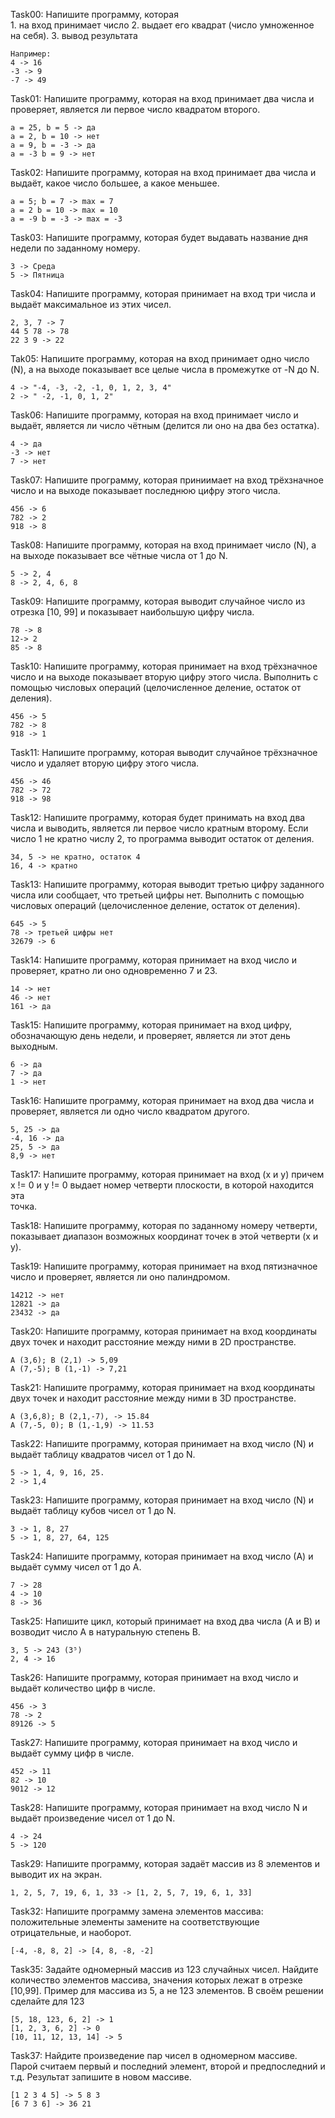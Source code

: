 Task00:
    Напишите программу, которая  
    1. на вход принимает число 
    2. выдает его квадрат (число умноженное на себя). 
    3. вывод результата 
 
    Например: 
    4 -> 16 
    -3 -> 9 
    -7 -> 49

Task01: 
    Напишите программу, которая на вход принимает два числа и проверяет, является ли первое число квадратом второго. 

    a = 25, b = 5 -> да 
    a = 2, b = 10 -> нет 
    a = 9, b = -3 -> да 
    a = -3 b = 9 -> нет

Task02: 
    Напишите программу, которая на вход принимает два числа и выдаёт, какое число большее, а какое меньшее.

    a = 5; b = 7 -> max = 7
    a = 2 b = 10 -> max = 10
    a = -9 b = -3 -> max = -3

Task03:
    Напишите программу, которая будет выдавать название дня недели по заданному номеру. 

    3 -> Среда 
    5 -> Пятница

Task04: 
    Напишите программу, которая принимает на вход три числа и выдаёт максимальное из этих чисел.

    2, 3, 7 -> 7
    44 5 78 -> 78
    22 3 9 -> 22

Tak05:
    Напишите программу, которая на вход принимает одно число (N), а на выходе показывает все целые числа в промежутке от -N до N. 

    4 -> "-4, -3, -2, -1, 0, 1, 2, 3, 4" 
    2 -> " -2, -1, 0, 1, 2"

Task06: 
    Напишите программу, которая на вход принимает число и выдаёт, является ли число чётным (делится ли оно на два без остатка).

    4 -> да
    -3 -> нет
    7 -> нет

Task07:
    Напишите программу, которая приниимает на вход трёхзначное число и на выходе показывает последнюю цифру этого числа.

    456 -> 6
    782 -> 2
    918 -> 8

Task08: 
    Напишите программу, которая на вход принимает число (N), а на выходе показывает все чётные числа от 1 до N.
    
    5 -> 2, 4
    8 -> 2, 4, 6, 8

Task09:
    Напишите программу, которая выводит
    случайное число из отрезка [10, 99] и показывает
    наибольшую цифру числа.

    78 -> 8
    12-> 2
    85 -> 8

Task10: 
    Напишите программу, которая 
    принимает на вход трёхзначное число и на 
    выходе показывает вторую цифру этого числа. 
    Выполнить с помощью числовых операций 
    (целочисленное деление, остаток от деления).

    456 -> 5
    782 -> 8
    918 -> 1

Task11: 
    Напишите программу, которая выводит случайное
    трёхзначное число и удаляет вторую цифру этого
    числа.

    456 -> 46
    782 -> 72
    918 -> 98

Task12:
    Напишите программу, которая будет принимать на
    вход два числа и выводить, является ли первое число
    кратным второму. Если число 1 не кратно числу 2, то
    программа выводит остаток от деления.

    34, 5 -> не кратно, остаток 4
    16, 4 -> кратно

Task13:
    Напишите программу, которая выводит 
    третью цифру заданного числа или сообщает, что 
    третьей цифры нет. Выполнить с помощью числовых 
    операций (целочисленное деление, остаток от деления).

    645 -> 5
    78 -> третьей цифры нет
    32679 -> 6

Task14:
    Напишите программу, которая принимает на
    вход число и проверяет, кратно ли оно
    одновременно 7 и 23.

    14 -> нет
    46 -> нет
    161 -> да

Task15: 
    Напишите программу, которая принимает 
    на вход цифру, обозначающую день недели, 
    и проверяет, является ли этот день выходным.

    6 -> да
    7 -> да
    1 -> нет

Task16:
    Напишите программу, которая принимает на
    вход два числа и проверяет, является ли одно
    число квадратом другого.

    5, 25 -> да
    -4, 16 -> да
    25, 5 -> да
    8,9 -> нет

Task17:
    Напишите программу, которая принимает на вход (x  и  y) 
    причем x != 0 и y != 0 выдает номер четверти плоскости, в которой находится эта  
    точка.

Task18:
    Напишите программу, которая по заданному номеру четверти, показывает диапазон 
    возможных координат точек в этой четверти (x и y).

Task19:
    Напишите программу, которая принимает на вход пятизначное число 
    и проверяет, является ли оно палиндромом.

    14212 -> нет
    12821 -> да
    23432 -> да

Task20: 
    Напишите программу, которая принимает на вход координаты двух точек и 
    находит расстояние между ними в 2D пространстве. 
    
    A (3,6); B (2,1) -> 5,09 
    A (7,-5); B (1,-1) -> 7,21

Task21:
    Напишите программу, которая принимает на вход координаты двух точек 
    и находит расстояние между ними в 3D пространстве.
    
    A (3,6,8); B (2,1,-7), -> 15.84
    A (7,-5, 0); B (1,-1,9) -> 11.53
    
Task22: 
    Напишите программу, которая принимает на вход число (N) и выдаёт таблицу 
    квадратов чисел от 1 до N. 
    
    5 -> 1, 4, 9, 16, 25. 
    2 -> 1,4

Task23:
    Напишите программу, которая принимает на вход число (N) 
    и выдаёт таблицу кубов чисел от 1 до N.

    3 -> 1, 8, 27
    5 -> 1, 8, 27, 64, 125

Task24: 
    Напишите программу, которая принимает на вход число (А) и выдаёт сумму чисел 
    от 1 до А. 
    
    7 -> 28 
    4 -> 10 
    8 -> 36

Task25: 
    Напишите цикл, который принимает на вход два числа (A и B) 
    и возводит число A в натуральную степень B.
    
    3, 5 -> 243 (3⁵)
    2, 4 -> 16

Task26: 
    Напишите программу, которая принимает на вход число и выдаёт количество цифр в числе. 

    456 -> 3 
    78 -> 2 
    89126 -> 5

Task27: 
    Напишите программу, которая принимает на вход число 
    и выдаёт сумму цифр в числе.

    452 -> 11
    82 -> 10
    9012 -> 12
    
Task28: 
    Напишите программу, которая принимает на вход число N и выдаёт 
    произведение чисел от 1 до N. 

    4 -> 24 
    5 -> 120

Task29: 
    Напишите программу, которая задаёт массив из 8 элементов 
    и выводит их на экран.

    1, 2, 5, 7, 19, 6, 1, 33 -> [1, 2, 5, 7, 19, 6, 1, 33]







Task32: 
    Напишите программу замена элементов
    массива: положительные элементы замените на
    соответствующие отрицательные, и наоборот.
    
    [-4, -8, 8, 2] -> [4, 8, -8, -2]


Task35: 
    Задайте одномерный массив из 123 случайных чисел.
    Найдите количество элементов массива, значения которых лежат в
    отрезке [10,99].
    Пример для массива из 5, а не 123 элементов. В своём решении сделайте для 123
    
    [5, 18, 123, 6, 2] -> 1
    [1, 2, 3, 6, 2] -> 0
    [10, 11, 12, 13, 14] -> 5


Task37: 
    Найдите произведение пар чисел в одномерном массиве.
    Парой считаем первый и последний элемент, второй и предпоследний
    и т.д. Результат запишите в новом массиве.
    
    [1 2 3 4 5] -> 5 8 3
    [6 7 3 6] -> 36 21




